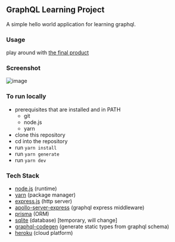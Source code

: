 ## GraphQL Learning Project

A simple hello world application for learning graphql.

### Usage

play around with [the final product](https://graphql-hello-world-ajet.herokuapp.com)

### Screenshot

![image](https://user-images.githubusercontent.com/45019515/157101282-070c9147-50dc-4828-a235-498b5d2869e3.png)

### To run locally

- prerequisites that are installed and in PATH
  - git
  - node.js
  - yarn
- clone this repository
- cd into the repository
- run `yarn install`
- run `yarn generate`
- run `yarn dev`

### Tech Stack

- [node.js](https://nodejs.org/en/) (runtime)
- [yarn](https://www.npmjs.com/package/yarn) (package manager)
- [express.js](https://www.npmjs.com/package/express) (http server)
- [apollo-server-express](https://www.apollographql.com/docs/apollo-server/integrations/middleware/#apollo-server-express) (graphql express middleware)
- [prisma](https://www.prisma.io/) (ORM)
- [sqlite](https://www.sqlite.org/index.html) (database) [temporary, will change]
- [graphql-codegen](https://www.graphql-code-generator.com/) (generate static types from graphql schema)
- [heroku](https://heroku.com) (cloud platform)
